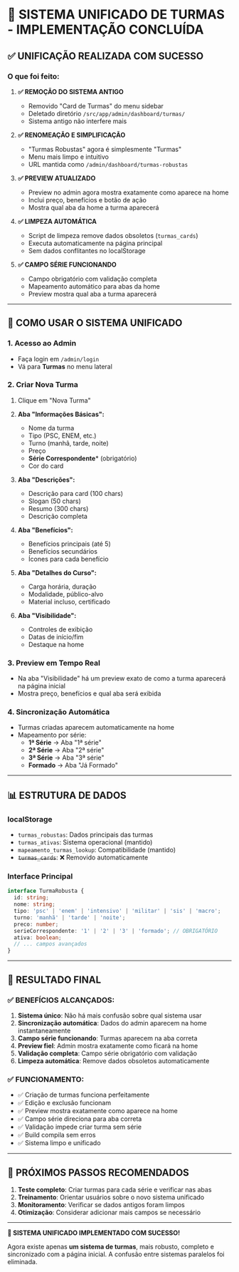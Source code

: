 # 🎯 SISTEMA UNIFICADO DE TURMAS - IMPLEMENTAÇÃO CONCLUÍDA

## ✅ UNIFICAÇÃO REALIZADA COM SUCESSO

### **O que foi feito:**

1. **✅ REMOÇÃO DO SISTEMA ANTIGO**
   - Removido "Card de Turmas" do menu sidebar
   - Deletado diretório `/src/app/admin/dashboard/turmas/`
   - Sistema antigo não interfere mais

2. **✅ RENOMEAÇÃO E SIMPLIFICAÇÃO**
   - "Turmas Robustas" agora é simplesmente "Turmas"
   - Menu mais limpo e intuitivo
   - URL mantida como `/admin/dashboard/turmas-robustas`

3. **✅ PREVIEW ATUALIZADO**
   - Preview no admin agora mostra exatamente como aparece na home
   - Inclui preço, benefícios e botão de ação
   - Mostra qual aba da home a turma aparecerá

4. **✅ LIMPEZA AUTOMÁTICA**
   - Script de limpeza remove dados obsoletos (`turmas_cards`)
   - Executa automaticamente na página principal
   - Sem dados conflitantes no localStorage

5. **✅ CAMPO SÉRIE FUNCIONANDO**
   - Campo obrigatório com validação completa
   - Mapeamento automático para abas da home
   - Preview mostra qual aba a turma aparecerá

---

## 🔧 COMO USAR O SISTEMA UNIFICADO

### **1. Acesso ao Admin**
- Faça login em `/admin/login`
- Vá para **Turmas** no menu lateral

### **2. Criar Nova Turma**
1. Clique em "Nova Turma"
2. **Aba "Informações Básicas":**
   - Nome da turma
   - Tipo (PSC, ENEM, etc.)
   - Turno (manhã, tarde, noite)
   - Preço
   - **Série Correspondente*** (obrigatório)
   - Cor do card

3. **Aba "Descrições":**
   - Descrição para card (100 chars)
   - Slogan (50 chars)
   - Resumo (300 chars)
   - Descrição completa

4. **Aba "Benefícios":**
   - Benefícios principais (até 5)
   - Benefícios secundários
   - Ícones para cada benefício

5. **Aba "Detalhes do Curso":**
   - Carga horária, duração
   - Modalidade, público-alvo
   - Material incluso, certificado

6. **Aba "Visibilidade":**
   - Controles de exibição
   - Datas de início/fim
   - Destaque na home

### **3. Preview em Tempo Real**
- Na aba "Visibilidade" há um preview exato de como a turma aparecerá na página inicial
- Mostra preço, benefícios e qual aba será exibida

### **4. Sincronização Automática**
- Turmas criadas aparecem automaticamente na home
- Mapeamento por série:
  - **1ª Série** → Aba "1ª série"
  - **2ª Série** → Aba "2ª série"  
  - **3ª Série** → Aba "3ª série"
  - **Formado** → Aba "Já Formado"

---

## 📊 ESTRUTURA DE DADOS

### **localStorage**
- `turmas_robustas`: Dados principais das turmas
- `turmas_ativas`: Sistema operacional (mantido)
- `mapeamento_turmas_lookup`: Compatibilidade (mantido)
- ~~`turmas_cards`~~: ❌ Removido automaticamente

### **Interface Principal**
```typescript
interface TurmaRobusta {
  id: string;
  nome: string;
  tipo: 'psc' | 'enem' | 'intensivo' | 'militar' | 'sis' | 'macro';
  turno: 'manhã' | 'tarde' | 'noite';
  preco: number;
  serieCorrespondente: '1' | '2' | '3' | 'formado'; // OBRIGATÓRIO
  ativa: boolean;
  // ... campos avançados
}
```

---

## 🎯 RESULTADO FINAL

### **✅ BENEFÍCIOS ALCANÇADOS:**
1. **Sistema único**: Não há mais confusão sobre qual sistema usar
2. **Sincronização automática**: Dados do admin aparecem na home instantaneamente
3. **Campo série funcionando**: Turmas aparecem na aba correta
4. **Preview fiel**: Admin mostra exatamente como ficará na home
5. **Validação completa**: Campo série obrigatório com validação
6. **Limpeza automática**: Remove dados obsoletos automaticamente

### **✅ FUNCIONAMENTO:**
- ✅ Criação de turmas funciona perfeitamente
- ✅ Edição e exclusão funcionam
- ✅ Preview mostra exatamente como aparece na home
- ✅ Campo série direciona para aba correta
- ✅ Validação impede criar turma sem série
- ✅ Build compila sem erros
- ✅ Sistema limpo e unificado

---

## 🚀 PRÓXIMOS PASSOS RECOMENDADOS

1. **Teste completo**: Criar turmas para cada série e verificar nas abas
2. **Treinamento**: Orientar usuários sobre o novo sistema unificado
3. **Monitoramento**: Verificar se dados antigos foram limpos
4. **Otimização**: Considerar adicionar mais campos se necessário

---

**🎉 SISTEMA UNIFICADO IMPLEMENTADO COM SUCESSO!**

Agora existe apenas **um sistema de turmas**, mais robusto, completo e sincronizado com a página inicial. A confusão entre sistemas paralelos foi eliminada.